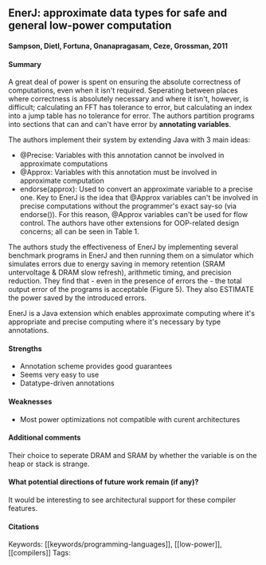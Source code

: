 ## EnerJ: approximate data types for safe and general low-power computation
#### Sampson, Dietl, Fortuna, Gnanapragasam, Ceze, Grossman, 2011
#### Summary
A great deal of power is spent on ensuring the absolute correctness of computations, even when it isn't required. Seperating between places where correctness is absolutely necessary and where it isn't, however, is difficult; calculating an FFT has tolerance to error, but calculating an index into a jump table has no tolerance for error. The authors partition programs into sections that can and can't have error by **annotating variables**.

The authors implement their system by extending Java with 3 main ideas:
 - @Precise: Variables with this annotation cannot be involved in approximate computations
 - @Approx: Variables with this annotation must be involved in approximate computation
 - endorse(approx): Used to convert an approximate variable to a precise one.
Key to EnerJ is the idea that @Approx variables can't be involved in precise computations without the programmer's exact say-so (via endorse()). For this reason, @Approx variables can't be used for flow control. The authors have other extensions for OOP-related design concerns; all can be seen in Table 1.

The authors study the effectiveness of EnerJ by implementing several benchmark programs in EnerJ and then running them on a simulator which simulates errors due to energy saving in memory retention (SRAM untervoltage & DRAM slow refresh), arithmetic timing, and precision reduction. They find that - even in the presence of errors the - the total output error of the programs is acceptable (Figure 5). They also ESTIMATE the power saved by the introduced errors.

EnerJ is a Java extension which enables approximate computing where it's appropriate and precise computing where it's necessary by type annotations.

#### Strengths
  - Annotation scheme provides good guarantees
  - Seems very easy to use
  - Datatype-driven annotations

#### Weaknesses
  - Most power optimizations not compatible with curent architectures
 
#### Additional comments
Their choice to seperate DRAM and SRAM by whether the variable is on the heap or stack is strange.

#### What potential directions of future work remain (if any)?
It would be interesting to see architectural support for these compiler features.

#### Citations


Keywords: [[keywords/programming-languages]], [[low-power]], [[compilers]]
Tags: